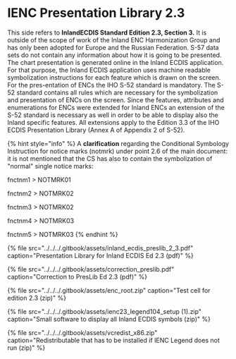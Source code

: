 # IENC Presentation Library 2.3

This side refers to **InlandECDIS Standard Edition 2.3, Section 3.** It is outside of the scope of work of the Inland ENC Harmonization Group and has only been adopted for Europe and the Russian Federation. S-57 data sets do not contain any information about how it is going to be presented. The chart presentation is generated online in the Inland ECDIS application. For that purpose, the Inland ECDIS application uses machine readable symbolization instructions for each feature which is drawn on the screen. For the pres-entation of ENCs the IHO S-52 standard is mandatory. The S-52 standard contains all rules which are necessary for the symbolization and presentation of ENCs on the screen. Since the features, attributes and enumerations for ENCs were extended for Inland ENCs an extension of the S-52 standard is necessary as well in order to be able to display also the Inland specific features. All extensions apply to the Edition 3.3 of the IHO ECDIS Presentation Library \(Annex A of Appendix 2 of S-52\).

{% hint style="info" %}
A **clarification** regarding the Conditional Symbology Instruction for notice marks \(notmrk\) under point 2.6 of the main document: it is not mentioned that the CS has also to contain the symbolization of "normal" single notice marks:

fnctnm1 &gt; NOTMRK01

fnctnm2 &gt; NOTMRK02

fnctnm3 &gt; NOTMRK02

fnctnm4 &gt; NOTMRK03

fnctnm5 &gt; NOTMRK03
{% endhint %}

{% file src="../../../.gitbook/assets/inland\_ecdis\_preslib\_2\_3.pdf" caption="Presentation Library for Inland ECDIS Ed 2.3 \(pdf\)" %}

{% file src="../../../.gitbook/assets/correction\_preslib.pdf" caption="Correction to PresLib Ed 2.3 \(pdf\)" %}

{% file src="../../../.gitbook/assets/enc\_root.zip" caption="Test cell for edition 2.3 \(zip\)" %}

{% file src="../../../.gitbook/assets/ienc23\_legend104\_setup \(1\).zip" caption="Small software to display all Inland ECDIS symbols \(zip\)" %}

{% file src="../../../.gitbook/assets/vcredist\_x86.zip" caption="Redistributable that has to be installed if IENC Legend does not run \(zip\)" %}









